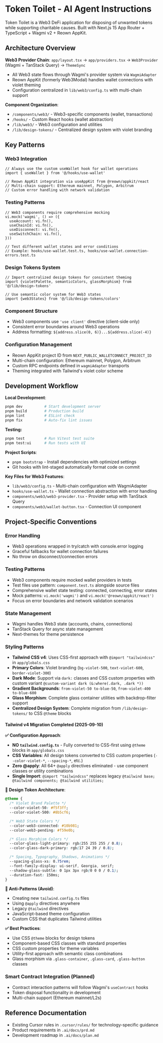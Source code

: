 # Token Toilet - AI Agent Instructions

Token Toilet is a Web3 DeFi application for disposing of unwanted tokens while supporting charitable causes. Built with Next.js 15 App Router + TypeScript + Wagmi v2 + Reown AppKit.

## Architecture Overview

**Web3 Provider Chain**: `app/layout.tsx` → `app/providers.tsx` → `Web3Provider` (Wagmi + TanStack Query) → `ThemeSync`
- All Web3 state flows through Wagmi's provider system via `WagmiAdapter`
- Reown AppKit (formerly Web3Modal) handles wallet connections with violet theming
- Configuration centralized in `lib/web3/config.ts` with multi-chain support

**Component Organization**:
- `/components/web3/` - Web3-specific components (wallet, transactions)
- `/hooks/` - Custom React hooks (wallet abstraction)
- `/lib/web3/` - Web3 configuration and utilities
- `/lib/design-tokens/` - Centralized design system with violet branding

## Key Patterns

### Web3 Integration
```tsx
// Always use the custom useWallet hook for wallet operations
import { useWallet } from '@/hooks/use-wallet'

// Reown AppKit integration via useAppKit from @reown/appkit/react
// Multi-chain support: Ethereum mainnet, Polygon, Arbitrum
// Custom error handling with network validation
```

### Testing Patterns
```tsx
// Web3 components require comprehensive mocking
vi.mock('wagmi', () => ({
  useAccount: vi.fn(),
  useChainId: vi.fn(),
  useDisconnect: vi.fn(),
  useSwitchChain: vi.fn(),
}))

// Test different wallet states and error conditions
// Example: hooks/use-wallet.test.ts, hooks/use-wallet.connection-errors.test.ts
```

### Design Tokens System
```tsx
// Import centralized design tokens for consistent theming
import {violetPalette, semanticColors, glassMorphism} from '@/lib/design-tokens'

// Use semantic color system for Web3 states
import {web3States} from '@/lib/design-tokens/colors'
```

### Component Structure
- Web3 components use `'use client'` directive (client-side only)
- Consistent error boundaries around Web3 operations
- Address formatting: `${address.slice(0, 6)}...${address.slice(-4)}`

### Configuration Management
- Reown AppKit project ID from `NEXT_PUBLIC_WALLETCONNECT_PROJECT_ID`
- Multi-chain configuration: Ethereum mainnet, Polygon, Arbitrum
- Custom RPC endpoints defined in `wagmiAdapter` transports
- Theming integrated with Tailwind's violet color scheme

## Development Workflow

**Local Development**:
```bash
pnpm dev          # Start development server
pnpm build        # Production build
pnpm lint         # ESLint check
pnpm fix          # Auto-fix lint issues
```

**Testing:**
```bash
pnpm test         # Run Vitest test suite
pnpm test:ui      # Run tests with UI
```

**Project Scripts**:
- `pnpm bootstrap` - Install dependencies with optimized settings
- Git hooks with lint-staged automatically format code on commit

**Key Files for Web3 Features**:
- `lib/web3/config.ts` - Multi-chain configuration with WagmiAdapter
- `hooks/use-wallet.ts` - Wallet connection abstraction with error handling
- `components/web3/web3-provider.tsx` - Provider setup with TanStack Query
- `components/web3/wallet-button.tsx` - Connection UI component

## Project-Specific Conventions

### Error Handling
- Web3 operations wrapped in try/catch with console.error logging
- Graceful fallbacks for wallet connection failures
- No throw on disconnect/connection errors

### Testing Patterns
- Web3 components require mocked wallet providers in tests
- Test files use pattern: `component.test.ts` alongside source files
- Comprehensive wallet state testing: connected, connecting, error states
- Mock patterns: `vi.mock('wagmi')` and `vi.mock('@reown/appkit/react')`
- Focus on error boundaries and network validation scenarios

### State Management
- Wagmi handles Web3 state (accounts, chains, connections)
- TanStack Query for async state management
- Next-themes for theme persistence

### Styling Patterns
- **Tailwind CSS v4**: Uses CSS-first approach with `@import "tailwindcss"` in `app/globals.css`
- **Primary Colors**: Violet branding (`bg-violet-500`, `text-violet-600`, `border-violet-300`)
- **Dark Mode**: Support via `dark:` classes and CSS custom properties with custom variant `@custom-variant dark (&:where(.dark, .dark *))`
- **Gradient Backgrounds**: `from-violet-50 to-blue-50`, `from-violet-400 to-blue-600`
- **Glass Morphism**: Complete glass container utilities with backdrop-filter support
- **Centralized Design System**: Complete migration from `/lib/design-tokens/` to CSS `@theme` blocks

#### Tailwind v4 Migration Completed (2025-09-10)
**✅ Configuration Approach**:
- **NO `tailwind.config.ts`** - Fully converted to CSS-first using `@theme` blocks in `app/globals.css`
- **CSS Variables**: All design tokens converted to CSS custom properties (`--color-violet-*`, `--spacing-*`, etc.)
- **Zero @apply**: All 64+ `@apply` directives eliminated - use component classes or utility combinations
- **Single Import**: `@import "tailwindcss"` replaces legacy `@tailwind base; @tailwind components; @tailwind utilities;`

**🎨 Design Token Architecture**:
```css
@theme {
  /* Violet Brand Palette */
  --color-violet-50: #f5f3ff;
  --color-violet-500: #8b5cf6;

  /* Web3 State Colors */
  --color-web3-connected: #10b981;
  --color-web3-pending: #f59e0b;

  /* Glass Morphism Colors */
  --color-glass-light-primary: rgb(255 255 255 / 0.8);
  --color-glass-dark-primary: rgb(17 24 39 / 0.8);

  /* Spacing, Typography, Shadows, Animations */
  --spacing-glass-xs: 0.75rem;
  --font-family-display: ui-serif, Georgia, serif;
  --shadow-glass-subtle: 0 1px 3px rgb(0 0 0 / 0.1);
  --duration-fast: 150ms;
}
```

**🚫 Anti-Patterns (Avoid)**:
- Creating new `tailwind.config.ts` files
- Using `@apply` directives anywhere
- Legacy `@tailwind` directives
- JavaScript-based theme configuration
- Custom CSS that duplicates Tailwind utilities

**✅ Best Practices**:
- Use CSS `@theme` blocks for design tokens
- Component-based CSS classes with standard properties
- CSS custom properties for theme variables
- Utility-first approach with semantic class combinations
- Glass morphism via `.glass-container`, `.glass-card`, `.glass-button` classes

### Smart Contract Integration (Planned)
- Contract interaction patterns will follow Wagmi's `useContract` hooks
- Token disposal functionality in development
- Multi-chain support (Ethereum mainnet/L2s)

## Reference Documentation
- Existing Cursor rules in `.cursor/rules/` for technology-specific guidance
- Product requirements in `.ai/docs/prd.md`
- Development roadmap in `.ai/docs/plan.md`
